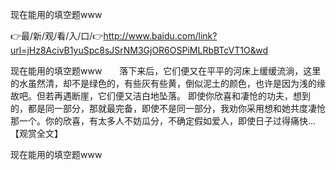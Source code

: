 现在能用的填空题www

👉最/新/观/看/入/口/👉http://www.baidu.com/link?url=jHz8AcivB1yuSpc8sJSrNM3GjOR6OSPiMLRbBTcVT1O&wd

现在能用的填空题www　　落下来后，它们便又在平平的河床上缓缓流淌，这里的水虽然清，却不是绿色的，有些灰有些黄，倒似泥土的颜色，也许是因为浅的缘故吧。但若再遇断崖，它们便又洁白地坠落。
即使你欣喜和凄怆的功夫，想到的，都是同一部分，那就最完备，即使不是同一部分，我劝你采用想和她共度凄怆那一个。你的欣喜，有太多人不妨瓜分，不确定假如爱人，即使日子过得痛快...【观赏全文】


现在能用的填空题www
